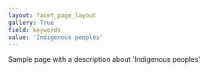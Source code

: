 ```yaml
---
layout: facet_page_layout
gallery: True
field: keywords
value: 'Indigenous peoples'
---
```


Sample page with a description about 'Indigenous peoples' 